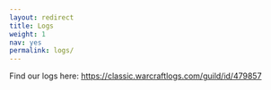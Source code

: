 ```yaml
---
layout: redirect
title: Logs
weight: 1
nav: yes
permalink: logs/
---
```

<style>header {display:none}</style>

Find our logs here: <a href="https://classic.warcraftlogs.com/guild/id/479857">https://classic.warcraftlogs.com/guild/id/479857</a>